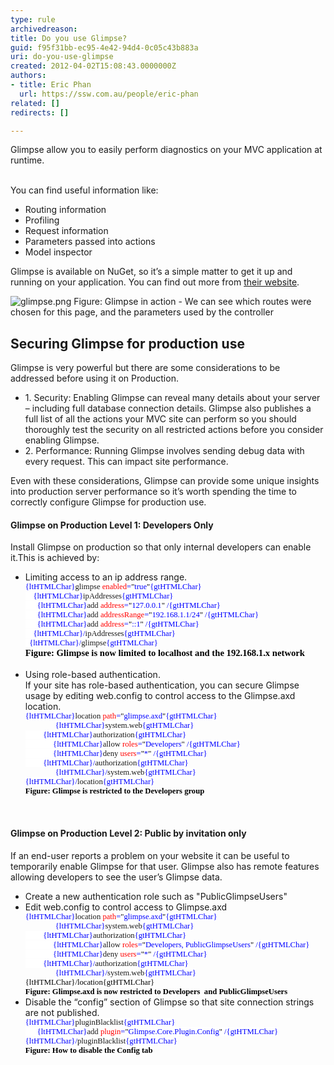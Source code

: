 ```yaml
---
type: rule
archivedreason: 
title: Do you use Glimpse?
guid: f95f31bb-ec95-4e42-94d4-0c05c43b883a
uri: do-you-use-glimpse
created: 2012-04-02T15:08:43.0000000Z
authors:
- title: Eric Phan
  url: https://ssw.com.au/people/eric-phan
related: []
redirects: []

---
```



Glimpse allow you to easily perform diagnostics on your MVC application at runtime.
<br><excerpt class='endintro'></excerpt><br>
<p>You can find useful information like&#58;</p>
<ul><li>Routing information</li>
<li>Profiling</li>
<li>Request information</li>
<li>Parameters passed into actions</li>
<li>Model inspector</li></ul>
<p>Glimpse is available on NuGet, so it’s a simple matter to get it up and running on your application. You can find out more from <a href="http&#58;//getglimpse.com/" target="_blank">their website</a>.</p>
<img class="ms-rteCustom-ImageArea" alt="glimpse.png" src="/SoftwareDevelopment/RulesToBetterMVC/PublishingImages/glimpse.png" /> <span class="ms-rteCustom-FigureNormal">Figure&#58; Glimpse in action - We can see which routes were chosen for this page, and the parameters used by the controller</span><span class="ms-rteCustom-FigureNormal"></span> <h2>Securing Glimpse for production use</h2>
<p>Glimpse is very powerful but there are some considerations to be addressed before using it on Production. </p>
<ul><li>1. Security&#58; Enabling Glimpse can reveal many details about your server – including full database connection details. Glimpse also publishes a full list of all the actions your MVC site can perform so you should thoroughly test the security on all restricted actions before you consider enabling Glimpse. </li>
<li>2. Performance&#58; Running Glimpse involves sending debug data with every request. This can impact site performance. </li></ul>
<p>Even with these considerations, Glimpse can provide some unique insights into production server performance so it’s worth spending the time to correctly configure Glimpse for production use.</p>
<h4>Glimpse on Production Level 1&#58; Developers Only</h4>
<p>Install Glimpse on production so that only internal developers can enable it.This is achieved by&#58; </p>
<ul><li>Limiting access to an ip address range. <br><div style="margin&#58;0cm 0cm 0pt;"><span style="font-size&#58;9.5pt;font-family&#58;consolas;background&#58;white;color&#58;blue;">{ltHTMLChar}</span><span style="font-size&#58;9.5pt;font-family&#58;consolas;background&#58;white;">glimpse</span><span style="font-size&#58;9.5pt;font-family&#58;consolas;background&#58;white;color&#58;blue;"> </span><span style="font-size&#58;9.5pt;font-family&#58;consolas;background&#58;white;color&#58;red;">enabled</span><span style="font-size&#58;9.5pt;font-family&#58;consolas;background&#58;white;color&#58;blue;">=</span><span style="font-size&#58;9.5pt;font-family&#58;consolas;background&#58;white;color&#58;black;">&quot;</span><span style="font-size&#58;9.5pt;font-family&#58;consolas;background&#58;white;color&#58;blue;">true</span><span style="font-size&#58;9.5pt;font-family&#58;consolas;background&#58;white;color&#58;black;">&quot;</span><span style="font-size&#58;9.5pt;font-family&#58;consolas;background&#58;white;color&#58;blue;">{gtHTMLChar}</span><span style="font-size&#58;9.5pt;font-family&#58;consolas;background&#58;white;color&#58;black;"></span></div>
<div style="margin&#58;0cm 0cm 0pt;"><span style="font-size&#58;9.5pt;font-family&#58;consolas;background&#58;white;color&#58;blue;">&#160;&#160;&#160; {ltHTMLChar}</span><span style="font-size&#58;9.5pt;font-family&#58;consolas;background&#58;white;">ipAddresses</span><span style="font-size&#58;9.5pt;font-family&#58;consolas;background&#58;white;color&#58;blue;">{gtHTMLChar}</span><span style="font-size&#58;9.5pt;font-family&#58;consolas;background&#58;white;color&#58;black;"></span></div>
<div style="margin&#58;0cm 0cm 0pt;"><span style="font-size&#58;9.5pt;font-family&#58;consolas;background&#58;white;color&#58;blue;">&#160;&#160;&#160;&#160;&#160; {ltHTMLChar}</span><span style="font-size&#58;9.5pt;font-family&#58;consolas;background&#58;white;">add</span><span style="font-size&#58;9.5pt;font-family&#58;consolas;background&#58;white;color&#58;blue;"> </span><span style="font-size&#58;9.5pt;font-family&#58;consolas;background&#58;white;color&#58;red;">address</span><span style="font-size&#58;9.5pt;font-family&#58;consolas;background&#58;white;color&#58;blue;">=</span><span style="font-size&#58;9.5pt;font-family&#58;consolas;background&#58;white;color&#58;black;">&quot;</span><span style="font-size&#58;9.5pt;font-family&#58;consolas;background&#58;white;color&#58;blue;">127.0.0.1</span><span style="font-size&#58;9.5pt;font-family&#58;consolas;background&#58;white;color&#58;black;">&quot;</span><span style="font-size&#58;9.5pt;font-family&#58;consolas;background&#58;white;color&#58;blue;"> /{gtHTMLChar}</span><span style="font-size&#58;9.5pt;font-family&#58;consolas;background&#58;white;color&#58;black;"></span></div>
<div style="margin&#58;0cm 0cm 0pt;"><span style="font-size&#58;9.5pt;font-family&#58;consolas;background&#58;white;color&#58;blue;">&#160;&#160;&#160;&#160;&#160; {ltHTMLChar}</span><span style="font-size&#58;9.5pt;font-family&#58;consolas;background&#58;white;">add</span><span style="font-size&#58;9.5pt;font-family&#58;consolas;background&#58;white;color&#58;blue;"> </span><span style="font-size&#58;9.5pt;font-family&#58;consolas;background&#58;white;color&#58;red;">addressRange</span><span style="font-size&#58;9.5pt;font-family&#58;consolas;background&#58;white;color&#58;blue;">=</span><span style="font-size&#58;9.5pt;font-family&#58;consolas;background&#58;white;color&#58;black;">&quot;</span><span style="font-size&#58;9.5pt;font-family&#58;consolas;background&#58;white;color&#58;blue;">192.168.1.1/24</span><span style="font-size&#58;9.5pt;font-family&#58;consolas;background&#58;white;color&#58;black;">&quot;</span><span style="font-size&#58;9.5pt;font-family&#58;consolas;background&#58;white;color&#58;blue;"> /{gtHTMLChar}</span><span style="font-size&#58;9.5pt;font-family&#58;consolas;background&#58;white;color&#58;black;"></span></div>
<div style="margin&#58;0cm 0cm 0pt;"><span style="font-size&#58;9.5pt;font-family&#58;consolas;background&#58;white;color&#58;blue;">&#160;&#160;&#160;&#160;&#160; {ltHTMLChar}</span><span style="font-size&#58;9.5pt;font-family&#58;consolas;background&#58;white;">add</span><span style="font-size&#58;9.5pt;font-family&#58;consolas;background&#58;white;color&#58;blue;"> </span><span style="font-size&#58;9.5pt;font-family&#58;consolas;background&#58;white;color&#58;red;">address</span><span style="font-size&#58;9.5pt;font-family&#58;consolas;background&#58;white;color&#58;blue;">=</span><span style="font-size&#58;9.5pt;font-family&#58;consolas;background&#58;white;color&#58;black;">&quot;</span><span style="font-size&#58;9.5pt;font-family&#58;consolas;background&#58;white;color&#58;blue;">&#58;&#58;1</span><span style="font-size&#58;9.5pt;font-family&#58;consolas;background&#58;white;color&#58;black;">&quot;</span><span style="font-size&#58;9.5pt;font-family&#58;consolas;background&#58;white;color&#58;blue;"> /{gtHTMLChar}</span><span style="font-size&#58;9.5pt;font-family&#58;consolas;background&#58;white;color&#58;black;"></span></div>
<div style="margin&#58;0cm 0cm 0pt;"><span style="font-size&#58;9.5pt;font-family&#58;consolas;background&#58;white;color&#58;blue;">&#160;&#160;&#160; {ltHTMLChar}/</span><span style="font-size&#58;9.5pt;font-family&#58;consolas;background&#58;white;">ipAddresses</span><span style="font-size&#58;9.5pt;font-family&#58;consolas;background&#58;white;color&#58;blue;">{gtHTMLChar}</span><span style="font-size&#58;9.5pt;font-family&#58;consolas;background&#58;white;color&#58;black;"></span></div>
<span style="font-size&#58;9.5pt;font-family&#58;consolas;background&#58;white;color&#58;blue;">&#160; {ltHTMLChar}/</span><span style="font-size&#58;9.5pt;font-family&#58;consolas;background&#58;white;">glimpse</span><span style="font-size&#58;9.5pt;font-family&#58;consolas;background&#58;white;color&#58;blue;">{gtHTMLChar}<br><span style="font-size&#58;11pt;font-family&#58;'calibri','sans-serif';color&#58;rgb(0,0,0);"><strong>Figure&#58; Glimpse is now limited to localhost and the 192.168.1.x network</strong></span></span><span style="font-size&#58;11pt;font-family&#58;'calibri','sans-serif';"><br><br></span></li>
<li>Using role-based authentication.<br>If your site has role-based authentication, you can secure Glimpse usage by editing web.config to control access to the Glimpse.axd location.<br><div style="margin&#58;0cm 0cm 0pt;"><span style="font-size&#58;9.5pt;font-family&#58;consolas;background&#58;white;color&#58;blue;">{ltHTMLChar}</span><span style="font-size&#58;9.5pt;font-family&#58;consolas;background&#58;white;">location</span><span style="font-size&#58;9.5pt;font-family&#58;consolas;background&#58;white;color&#58;blue;"> </span><span style="font-size&#58;9.5pt;font-family&#58;consolas;background&#58;white;color&#58;red;">path</span><span style="font-size&#58;9.5pt;font-family&#58;consolas;background&#58;white;color&#58;blue;">=</span><span style="font-size&#58;9.5pt;font-family&#58;consolas;background&#58;white;color&#58;black;">&quot;</span><span style="font-size&#58;9.5pt;font-family&#58;consolas;background&#58;white;color&#58;blue;">glimpse.axd</span><span style="font-size&#58;9.5pt;font-family&#58;consolas;background&#58;white;color&#58;black;">&quot;</span><span style="font-size&#58;9.5pt;font-family&#58;consolas;background&#58;white;color&#58;blue;">{gtHTMLChar}</span><span style="font-size&#58;9.5pt;font-family&#58;consolas;background&#58;white;color&#58;black;"></span></div>
<div style="margin&#58;0cm 0cm 0pt;text-indent&#58;36pt;"><span style="font-size&#58;9.5pt;font-family&#58;consolas;background&#58;white;color&#58;blue;">{ltHTMLChar}</span><span style="font-size&#58;9.5pt;font-family&#58;consolas;background&#58;white;">system.web</span><span style="font-size&#58;9.5pt;font-family&#58;consolas;background&#58;white;color&#58;blue;">{gtHTMLChar}</span><span style="font-size&#58;9.5pt;font-family&#58;consolas;background&#58;white;color&#58;black;"></span></div>
<div style="margin&#58;0cm 0cm 0pt;"><span style="font-size&#58;9.5pt;font-family&#58;consolas;background&#58;white;color&#58;blue;">&#160;&#160;&#160;&#160;&#160;&#160; &#160; {ltHTMLChar}</span><span style="font-size&#58;9.5pt;font-family&#58;consolas;background&#58;white;">authorization</span><span style="font-size&#58;9.5pt;font-family&#58;consolas;background&#58;white;color&#58;blue;">{gtHTMLChar}</span><span style="font-size&#58;9.5pt;font-family&#58;consolas;background&#58;white;color&#58;black;"></span></div>
<div style="margin&#58;0cm 0cm 0pt;"><span style="font-size&#58;9.5pt;font-family&#58;consolas;background&#58;white;color&#58;blue;">&#160;&#160;&#160;&#160;&#160; &#160;&#160;&#160;&#160;&#160;&#160;&#160; {ltHTMLChar}</span><span style="font-size&#58;9.5pt;font-family&#58;consolas;background&#58;white;">allow</span><span style="font-size&#58;9.5pt;font-family&#58;consolas;background&#58;white;color&#58;blue;"> </span><span style="font-size&#58;9.5pt;font-family&#58;consolas;background&#58;white;color&#58;red;">roles</span><span style="font-size&#58;9.5pt;font-family&#58;consolas;background&#58;white;color&#58;blue;">=</span><span style="font-size&#58;9.5pt;font-family&#58;consolas;background&#58;white;color&#58;black;">&quot;</span><span style="font-size&#58;9.5pt;font-family&#58;consolas;background&#58;white;color&#58;blue;">Developers</span><span style="font-size&#58;9.5pt;font-family&#58;consolas;background&#58;white;color&#58;black;">&quot;</span><span style="font-size&#58;9.5pt;font-family&#58;consolas;background&#58;white;color&#58;blue;"> /{gtHTMLChar}</span><span style="font-size&#58;9.5pt;font-family&#58;consolas;background&#58;white;color&#58;black;"></span></div>
<div style="margin&#58;0cm 0cm 0pt;"><span style="font-size&#58;9.5pt;font-family&#58;consolas;background&#58;white;color&#58;blue;">&#160;&#160;&#160;&#160;&#160; &#160;&#160;&#160;&#160;&#160;&#160;&#160; {ltHTMLChar}</span><span style="font-size&#58;9.5pt;font-family&#58;consolas;background&#58;white;">deny</span><span style="font-size&#58;9.5pt;font-family&#58;consolas;background&#58;white;color&#58;blue;"> </span><span style="font-size&#58;9.5pt;font-family&#58;consolas;background&#58;white;color&#58;red;">users</span><span style="font-size&#58;9.5pt;font-family&#58;consolas;background&#58;white;color&#58;blue;">=</span><span style="font-size&#58;9.5pt;font-family&#58;consolas;background&#58;white;color&#58;black;">&quot;</span><span style="font-size&#58;9.5pt;font-family&#58;consolas;background&#58;white;color&#58;blue;">*</span><span style="font-size&#58;9.5pt;font-family&#58;consolas;background&#58;white;color&#58;black;">&quot;</span><span style="font-size&#58;9.5pt;font-family&#58;consolas;background&#58;white;color&#58;blue;"> /{gtHTMLChar}</span><span style="font-size&#58;9.5pt;font-family&#58;consolas;background&#58;white;color&#58;black;"></span></div>
<div style="margin&#58;0cm 0cm 0pt;"><span style="font-size&#58;9.5pt;font-family&#58;consolas;background&#58;white;color&#58;blue;">&#160;&#160;&#160; &#160;&#160; &#160;&#160;{ltHTMLChar}/</span><span style="font-size&#58;9.5pt;font-family&#58;consolas;background&#58;white;">authorization</span><span style="font-size&#58;9.5pt;font-family&#58;consolas;background&#58;white;color&#58;blue;">{gtHTMLChar}</span><span style="font-size&#58;9.5pt;font-family&#58;consolas;background&#58;white;color&#58;black;"></span></div>
<div style="margin&#58;0cm 0cm 0pt;text-indent&#58;36pt;"><span style="font-size&#58;9.5pt;font-family&#58;consolas;background&#58;white;color&#58;blue;">{ltHTMLChar}/</span><span style="font-size&#58;9.5pt;font-family&#58;consolas;background&#58;white;">system.web</span><span style="font-size&#58;9.5pt;font-family&#58;consolas;background&#58;white;color&#58;blue;">{gtHTMLChar}</span><span style="font-size&#58;9.5pt;font-family&#58;consolas;background&#58;white;color&#58;black;"></span></div>
<div style="margin&#58;0cm 0cm 0pt;"><span style="font-size&#58;9.5pt;font-family&#58;consolas;background&#58;white;color&#58;blue;">{ltHTMLChar}/</span><span style="font-size&#58;9.5pt;font-family&#58;consolas;background&#58;white;">location</span><span style="font-size&#58;9.5pt;font-family&#58;consolas;background&#58;white;color&#58;blue;">{gtHTMLChar}</span><span style="font-size&#58;9.5pt;font-family&#58;consolas;color&#58;blue;"> <div style="color&#58;rgb(0,0,0);margin&#58;0cm 0cm 0pt;"><b><font face="Calibri">Figure&#58; Glimpse is restricted to the Developers group</font></b></div></span></div></li></ul>
<p>&#160;</p>
<h4>Glimpse on Production Level 2&#58; Public by invitation only</h4>
<p>If an end-user reports a problem on your website it can be useful to temporarily enable Glimpse for that user. Glimpse also has remote features allowing developers to see the user’s Glimpse data. </p>
<ul><li>Create a new authentication role such as &quot;PublicGlimpseUsers&quot;</li>
<li>Edit web.config to control access to Glimpse.axd<br><div style="margin&#58;0cm 0cm 0pt;"><span style="font-size&#58;9.5pt;font-family&#58;consolas;background&#58;white;color&#58;blue;">{ltHTMLChar}</span><span style="font-size&#58;9.5pt;font-family&#58;consolas;background&#58;white;">location</span><span style="font-size&#58;9.5pt;font-family&#58;consolas;background&#58;white;color&#58;blue;"> </span><span style="font-size&#58;9.5pt;font-family&#58;consolas;background&#58;white;color&#58;red;">path</span><span style="font-size&#58;9.5pt;font-family&#58;consolas;background&#58;white;color&#58;blue;">=</span><span style="font-size&#58;9.5pt;font-family&#58;consolas;background&#58;white;color&#58;black;">&quot;</span><span style="font-size&#58;9.5pt;font-family&#58;consolas;background&#58;white;color&#58;blue;">glimpse.axd</span><span style="font-size&#58;9.5pt;font-family&#58;consolas;background&#58;white;color&#58;black;">&quot;</span><span style="font-size&#58;9.5pt;font-family&#58;consolas;background&#58;white;color&#58;blue;">{gtHTMLChar}</span><span style="font-size&#58;9.5pt;font-family&#58;consolas;background&#58;white;color&#58;black;"></span></div>
<div style="margin&#58;0cm 0cm 0pt;text-indent&#58;36pt;"><span style="font-size&#58;9.5pt;font-family&#58;consolas;background&#58;white;color&#58;blue;">{ltHTMLChar}</span><span style="font-size&#58;9.5pt;font-family&#58;consolas;background&#58;white;">system.web</span><span style="font-size&#58;9.5pt;font-family&#58;consolas;background&#58;white;color&#58;blue;">{gtHTMLChar}</span><span style="font-size&#58;9.5pt;font-family&#58;consolas;background&#58;white;color&#58;black;"></span></div>
<div style="margin&#58;0cm 0cm 0pt;"><span style="font-size&#58;9.5pt;font-family&#58;consolas;background&#58;white;color&#58;blue;">&#160;&#160;&#160;&#160;&#160;&#160; &#160; {ltHTMLChar}</span><span style="font-size&#58;9.5pt;font-family&#58;consolas;background&#58;white;">authorization</span><span style="font-size&#58;9.5pt;font-family&#58;consolas;background&#58;white;color&#58;blue;">{gtHTMLChar}</span><span style="font-size&#58;9.5pt;font-family&#58;consolas;background&#58;white;color&#58;black;"></span></div>
<div style="margin&#58;0cm 0cm 0pt;"><span style="font-size&#58;9.5pt;font-family&#58;consolas;background&#58;white;color&#58;blue;">&#160;&#160;&#160;&#160;&#160; &#160;&#160;&#160;&#160;&#160;&#160;&#160; {ltHTMLChar}</span><span style="font-size&#58;9.5pt;font-family&#58;consolas;background&#58;white;">allow</span><span style="font-size&#58;9.5pt;font-family&#58;consolas;background&#58;white;color&#58;blue;"> </span><span style="font-size&#58;9.5pt;font-family&#58;consolas;background&#58;white;color&#58;red;">roles</span><span style="font-size&#58;9.5pt;font-family&#58;consolas;background&#58;white;color&#58;blue;">=</span><span style="font-size&#58;9.5pt;font-family&#58;consolas;background&#58;white;color&#58;black;">&quot;</span><span style="font-size&#58;9.5pt;font-family&#58;consolas;background&#58;white;color&#58;blue;">Developers, PublicGlimpseUsers</span><span style="font-size&#58;9.5pt;font-family&#58;consolas;background&#58;white;color&#58;black;">&quot;</span><span style="font-size&#58;9.5pt;font-family&#58;consolas;background&#58;white;color&#58;blue;"> /{gtHTMLChar}</span><span style="font-size&#58;9.5pt;font-family&#58;consolas;background&#58;white;color&#58;black;"></span></div>
<div style="margin&#58;0cm 0cm 0pt;"><span style="font-size&#58;9.5pt;font-family&#58;consolas;background&#58;white;color&#58;blue;">&#160;&#160;&#160;&#160;&#160; &#160;&#160;&#160;&#160;&#160;&#160;&#160; {ltHTMLChar}</span><span style="font-size&#58;9.5pt;font-family&#58;consolas;background&#58;white;">deny</span><span style="font-size&#58;9.5pt;font-family&#58;consolas;background&#58;white;color&#58;blue;"> </span><span style="font-size&#58;9.5pt;font-family&#58;consolas;background&#58;white;color&#58;red;">users</span><span style="font-size&#58;9.5pt;font-family&#58;consolas;background&#58;white;color&#58;blue;">=</span><span style="font-size&#58;9.5pt;font-family&#58;consolas;background&#58;white;color&#58;black;">&quot;</span><span style="font-size&#58;9.5pt;font-family&#58;consolas;background&#58;white;color&#58;blue;">*</span><span style="font-size&#58;9.5pt;font-family&#58;consolas;background&#58;white;color&#58;black;">&quot;</span><span style="font-size&#58;9.5pt;font-family&#58;consolas;background&#58;white;color&#58;blue;"> /{gtHTMLChar}</span><span style="font-size&#58;9.5pt;font-family&#58;consolas;background&#58;white;color&#58;black;"></span></div>
<div style="margin&#58;0cm 0cm 0pt;"><span style="font-size&#58;9.5pt;font-family&#58;consolas;background&#58;white;color&#58;blue;">&#160;&#160;&#160; &#160;&#160; &#160;&#160;{ltHTMLChar}/</span><span style="font-size&#58;9.5pt;font-family&#58;consolas;background&#58;white;">authorization</span><span style="font-size&#58;9.5pt;font-family&#58;consolas;background&#58;white;color&#58;blue;">{gtHTMLChar}</span><span style="font-size&#58;9.5pt;font-family&#58;consolas;background&#58;white;color&#58;black;"></span></div>
<div style="margin&#58;0cm 0cm 0pt;text-indent&#58;36pt;"><span style="font-size&#58;9.5pt;font-family&#58;consolas;background&#58;white;color&#58;blue;">{ltHTMLChar}/</span><span style="font-size&#58;9.5pt;font-family&#58;consolas;background&#58;white;">system.web</span><span style="font-size&#58;9.5pt;font-family&#58;consolas;background&#58;white;color&#58;blue;">{gtHTMLChar}</span><span style="font-size&#58;9.5pt;font-family&#58;consolas;background&#58;white;color&#58;black;"></span></div>
<div style="margin&#58;0cm 0cm 0pt;"><span style="font-size&#58;9.5pt;font-family&#58;consolas;background&#58;white;color&#58;rgb(0,0,0);">{ltHTMLChar}/</span><span style="font-size&#58;9.5pt;font-family&#58;consolas;background&#58;white;color&#58;rgb(0,0,0);">location</span><span style="font-size&#58;9.5pt;font-family&#58;consolas;background&#58;white;color&#58;rgb(0,0,0);">{gtHTMLChar}</span><span style="font-size&#58;9.5pt;font-family&#58;consolas;color&#58;blue;"><span style="color&#58;rgb(0,0,0);"> </span><div style="margin&#58;0cm 0cm 0pt;"><b><font face="Calibri"><span style="color&#58;rgb(0,0,0);">Figure&#58; Glimpse.axd is now restricted to Developers&#160; and PublicGlimpseUsers </span><br></font></b></div></span></div></li>
<li>Disable the “config” section of Glimpse so that site connection strings are not published. <br><div style="margin&#58;0cm 0cm 0pt;"><span style="font-size&#58;9.5pt;font-family&#58;consolas;background&#58;white;color&#58;blue;">{ltHTMLChar}</span><span style="font-size&#58;9.5pt;font-family&#58;consolas;background&#58;white;">pluginBlacklist</span><span style="font-size&#58;9.5pt;font-family&#58;consolas;background&#58;white;color&#58;blue;">{gtHTMLChar}</span><span style="font-size&#58;9.5pt;font-family&#58;consolas;background&#58;white;color&#58;black;"></span></div>
<div style="margin&#58;0cm 0cm 0pt;"><span style="font-size&#58;9.5pt;font-family&#58;consolas;background&#58;white;color&#58;blue;">&#160;&#160;&#160;&#160;&#160; {ltHTMLChar}</span><span style="font-size&#58;9.5pt;font-family&#58;consolas;background&#58;white;">add</span><span style="font-size&#58;9.5pt;font-family&#58;consolas;background&#58;white;color&#58;blue;"> </span><span style="font-size&#58;9.5pt;font-family&#58;consolas;background&#58;white;color&#58;red;">plugin</span><span style="font-size&#58;9.5pt;font-family&#58;consolas;background&#58;white;color&#58;blue;">=</span><span style="font-size&#58;9.5pt;font-family&#58;consolas;background&#58;white;color&#58;black;">&quot;</span><span style="font-size&#58;9.5pt;font-family&#58;consolas;background&#58;white;color&#58;blue;">Glimpse.Core.Plugin.Config</span><span style="font-size&#58;9.5pt;font-family&#58;consolas;background&#58;white;color&#58;black;">&quot;</span><span style="font-size&#58;9.5pt;font-family&#58;consolas;background&#58;white;color&#58;blue;"> /{gtHTMLChar}</span><span style="font-size&#58;9.5pt;font-family&#58;consolas;background&#58;white;color&#58;black;"></span></div>
<div style="margin&#58;0cm 0cm 0pt;"><span style="font-size&#58;9.5pt;font-family&#58;consolas;background&#58;white;color&#58;blue;">{ltHTMLChar}/</span><span style="font-size&#58;9.5pt;font-family&#58;consolas;background&#58;white;">pluginBlacklist</span><span style="font-size&#58;9.5pt;font-family&#58;consolas;background&#58;white;color&#58;blue;">{gtHTMLChar}<br><b style="color&#58;rgb(0,0,0);"><font face="Calibri">Figure&#58; How to disable the Config tab </font></b></span><span style="font-size&#58;9.5pt;font-family&#58;consolas;color&#58;blue;"></span></div></li>
<p>&#160;</p></ul>


